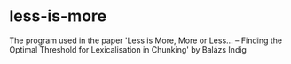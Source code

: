 # less-is-more
The program used in the paper 'Less is More, More or Less... – Finding the Optimal Threshold for Lexicalisation in Chunking' by Balázs Indig
